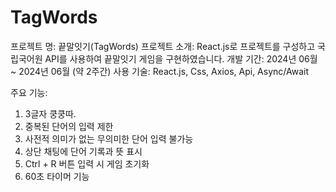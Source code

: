 # TagWords

프로젝트 명: 끝말잇기(TagWords)
프로젝트 소개: React.js로 프로젝트를 구성하고 국립국어원 API를 사용하여 끝말잇기 게임을 구현하였습니다.
개발 기간: 2024년 06월 ~ 2024년 06월 (약 2주간)
사용 기술: React.js, Css, Axios, Api, Async/Await

주요 기능: 
1. 3글자 쿵쿵따.
2. 중복된 단어의 입력 제한
3. 사전적 의미가 없는 무의미한 단어 입력 불가능
4. 상단 채팅에 단어 기록과 뜻 표시
5. Ctrl + R 버튼 입력 시 게임 초기화
6. 60초 타이머 기능
